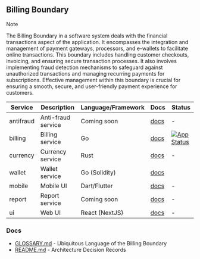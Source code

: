 ## Billing Boundary

> [!NOTE]
> The Billing Boundary in a software system deals with the financial transactions aspect of the application. 
> It encompasses the integration and management of payment gateways, processors, and e-wallets to facilitate online 
> transactions. This boundary includes handling customer checkouts, invoicing, and ensuring secure transaction processes. 
> It also involves implementing fraud detection mechanisms to safeguard against unauthorized transactions and managing 
> recurring payments for subscriptions. Effective management within this boundary is crucial for ensuring a smooth, 
> secure, and user-friendly payment experience for customers.

| Service   | Description        | Language/Framework | Docs                               | Status                                                                                                                                                                  |
|-----------|--------------------|--------------------|------------------------------------|-------------------------------------------------------------------------------------------------------------------------------------------------------------------------|
| antifraud | Anti-fraud service | Coming soon        | [docs](./antifraud/README.md)      | -                                                                                                                                                                       |
| billing   | Billing service    | Go                 | [docs](./billing/README.md)        | [![App Status](https://argo.shortlink.best/api/badge?name=shortlink-billing-billing&revision=true)](https://argo.shortlink.best/applications/shortlink-billing-billing) |
| currency  | Currency service   | Rust               | [docs](./currency/README.md)       | -                                                                                                                                                                       |
| wallet    | Wallet service     | Go (Solidity)      | [docs](./wallet/README.md)         |                                                                                                                                                                         |
| mobile    | Mobile UI          | Dart/Flutter       | [docs](mobile/shortlink/README.md) | -                                                                                                                                                                       |
| report    | Report service     | Coming soon        | [docs](./report/README.md)         | -                                                                                                                                                                       |
| ui        | Web UI             | React (NextJS)     | [docs](./ui/README.md)             | -                                                                                                                                                                       |

### Docs

- [GLOSSARY.md](./GLOSSARY.md) - Ubiquitous Language of the Billing Boundary
- [README.md](./docs/ADR/README.md) - Architecture Decision Records
